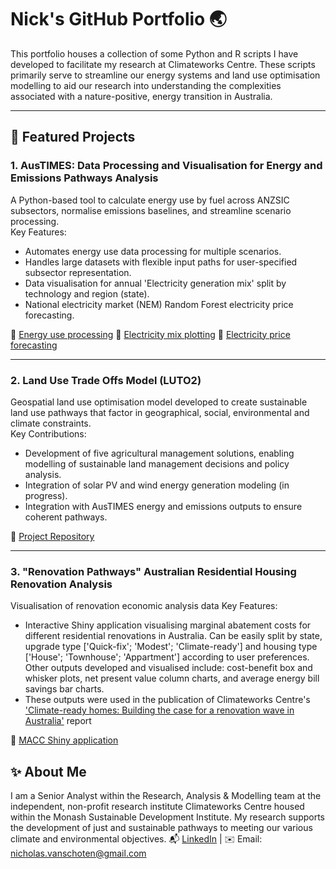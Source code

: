 # Nick's GitHub Portfolio 🌏

This portfolio houses a collection of some Python and R scripts I have developed to facilitate my research at Climateworks Centre. These scripts primarily serve to streamline our energy systems and land use optimisation modelling to aid our research into understanding the complexities associated with a nature-positive, energy transition in Australia.

---

## 📂 Featured Projects

### **1. AusTIMES: Data Processing and Visualisation for Energy and Emissions Pathways Analysis**
A Python-based tool to calculate energy use by fuel across ANZSIC subsectors, normalise emissions baselines, and streamline scenario processing.  
Key Features:
- Automates energy use data processing for multiple scenarios.
- Handles large datasets with flexible input paths for user-specified subsector representation.
- Data visualisation for annual 'Electricity generation mix' split by technology and region (state).
- National electricity market (NEM) Random Forest electricity price forecasting.

🔗 [Energy use processing](https://github.com/schotsy/schotsy.github.io/blob/main/Energy%20use%20change%20processing%20(YoY%20change%20by%20fuel%20and%20subsector))
🔗 [Electricity mix plotting](https://github.com/schotsy/schotsy.github.io/blob/main/Py%20matplotlib%20'Elec%20generation%20mix'%20plotting)
🔗 [Electricity price forecasting](https://github.com/schotsy/schotsy.github.io/blob/main/RF%20elec%20price%20forecast)

---

### **2. Land Use Trade Offs Model (LUTO2)**
Geospatial land use optimisation model developed to create sustainable land use pathways that factor in geographical, social, environmental and climate constraints.  
Key Contributions:
- Development of five agricultural management solutions, enabling modelling of sustainable land management decisions and policy analysis.
- Integration of solar PV and wind energy generation modeling (in progress).
- Integration with AusTIMES energy and emissions outputs to ensure coherent pathways.

🔗 [Project Repository](https://github.com/land-use-trade-offs/luto-2.0)

---
### **3. "Renovation Pathways" Australian Residential Housing Renovation Analysis**
Visualisation of renovation economic analysis data 
Key Features:
- Interactive Shiny application visualising marginal abatement costs for different residential renovations in Australia. Can be easily split by state, upgrade type ['Quick-fix'; 'Modest'; 'Climate-ready'] and housing type ['House'; 'Townhouse'; 'Appartment'] according to user preferences. Other outputs developed and visualised include: cost-benefit box and whisker plots, net present value column charts, and average energy bill savings bar charts. 
- These outputs were used in the publication of Climateworks Centre's ['Climate-ready homes: Building the case for a renovation wave in Australia'](https://www.climateworkscentre.org/resource/climate-ready-homes-building-the-case-for-a-renovation-wave-in-australia/) report

🔗 [MACC Shiny application](https://github.com/schotsy/schotsy.github.io/blob/main/MACC%20renovation%20analysis)

## ✨ About Me

I am a Senior Analyst within the Research, Analysis & Modelling team at the independent, non-profit research institute Climateworks Centre housed within the Monash Sustainable Development Institute. My research supports the development of just and sustainable pathways to meeting our various climate and environmental objectives.
📬 [LinkedIn](https://www.linkedin.com/in/nicholas-van-schoten-21830515a/) | ✉️ Email: nicholas.vanschoten@gmail.com
